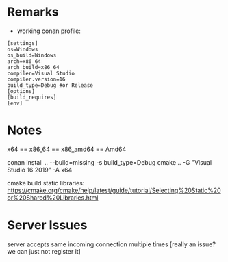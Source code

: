 # Remarks

- working conan profile:
```
[settings]
os=Windows
os_build=Windows
arch=x86_64
arch_build=x86_64
compiler=Visual Studio
compiler.version=16
build_type=Debug #or Release
[options]
[build_requires]
[env]
```

# Notes
x64 == x86_64 == x86_amd64 == Amd64


conan install .. --build=missing -s build_type=Debug
cmake .. -G "Visual Studio 16 2019" -A x64


cmake build static libraries:
https://cmake.org/cmake/help/latest/guide/tutorial/Selecting%20Static%20or%20Shared%20Libraries.html

# Server Issues
server accepts same incoming connection multiple times
  [really an issue? we can just not register it]
